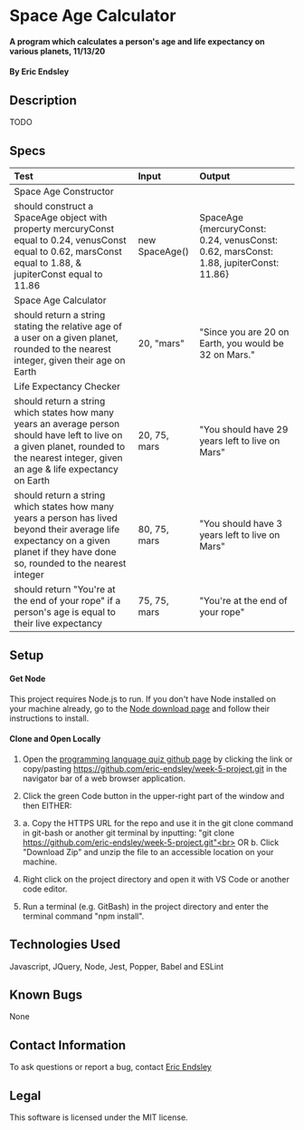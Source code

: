 # Space Age Calculator

#### A program which calculates a person's age and life expectancy on various planets, 11/13/20

#### By Eric Endsley

## Description
TODO

## Specs
| Test | Input | Output |
| :----------- | :----------------------| :----------- |
| Space Age Constructor |||
| should construct a SpaceAge object with property mercuryConst equal to 0.24, venusConst equal to 0.62, marsConst equal to 1.88, & jupiterConst equal to 11.86 | new SpaceAge() | SpaceAge {mercuryConst: 0.24, venusConst: 0.62, marsConst: 1.88, jupiterConst: 11.86}|
| Space Age Calculator |||
| should return a string stating the relative age of a user on a given planet, rounded to the nearest integer, given their age on Earth | 20, "mars" | "Since you are 20 on Earth, you would be 32 on Mars."
|Life Expectancy Checker|||
| should return a string which states how many years an average person should have left to live on a given planet, rounded to the nearest integer, given an age & life expectancy on Earth | 20, 75, mars | "You should have 29 years left to live on Mars" |
|  should return a string which states how many years a person has lived beyond their average life expectancy on a given planet if they have done so, rounded to the nearest integer | 80, 75, mars | "You should have 3 years left to live on Mars" |
| should return "You're at the end of your rope" if a person's age is equal to their live expectancy | 75, 75, mars | "You're at the end of your rope" |
## Setup
#### Get Node
This project requires Node.js to run. If you don't have Node installed on your machine already, go to the [Node download page](https://nodejs.org/en/download/) and follow their instructions to install.

#### Clone and Open Locally
 1. Open the [programming language quiz github page](https://github.com/eric-endsley/week-5-project.git) by clicking the link or copy/pasting https://github.com/eric-endsley/week-5-project.git in the navigator bar of a web browser application.

 2. Click the green Code button in the upper-right part of the window and then EITHER:

 3. a. Copy the HTTPS URL for the repo and use it in the git clone command in git-bash or another git terminal by inputting: "git clone https://github.com/eric-endsley/week-5-project.git"<br> 
 OR b. Click "Download Zip" and unzip the file to an accessible location on your machine.

 4. Right click on the project directory and open it with VS Code or another code editor. 

 5. Run a terminal (e.g. GitBash) in the project directory and enter the terminal command "npm install".

## Technologies Used
Javascript, JQuery, Node, Jest, Popper, Babel and ESLint

## Known Bugs
None

## Contact Information
To ask questions or report a bug, contact [Eric Endsley](mailto:eric.endsley4@gmail.com)

## Legal
This software is licensed under the MIT license.